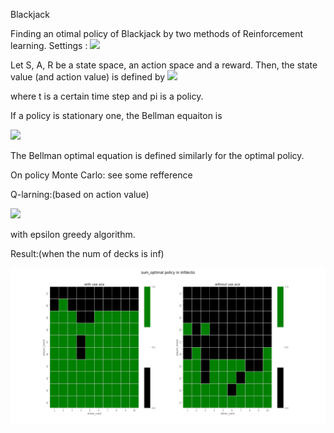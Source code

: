 Blackjack

Finding an otimal policy of Blackjack by two methods of Reinforcement learning.
Settings :
<img src="https://latex.codecogs.com/gif.latex?Reward&space;=&space;\begin{cases}&space;1.5&space;&&space;\text{&space;if&space;blackjack}\\&space;1.0&&space;\text{&space;if&space;wins}&space;\\&space;-1.0&space;&&space;\text{&space;if&space;loses&space;}&space;\end{cases}"/>

Let S, A, R be a state space, an action space and a reward. Then, the state value (and action value) is defined by
<img src="https://latex.codecogs.com/gif.latex?Reward&space;=&space;\begin{cases}&space;1.5&space;&&space;\text{&space;if&space;blackjack}\\&space;1.0&&space;\text{&space;if&space;wins}&space;\\&space;-1.0&space;&&space;\text{&space;if&space;loses&space;}&space;\end{cases}"/>

where t is a certain time step and pi is a policy.

If a policy is stationary one, the Bellman equaiton is

<img src="https://latex.codecogs.com/gif.latex?v_{\pi}(s)&space;=&space;E_\pi[R_{t&plus;1}&space;&plus;&space;\gamma&space;v_{\pi}(S_{t&plus;1})|S_t=s]"/>

The Bellman optimal equation is defined similarly for the optimal policy.

On policy Monte Carlo: see some refference


Q-larning:(based on action value)

<img src="https://latex.codecogs.com/gif.latex?q_t(S_{t-1},&space;A_{t-1})=q_{t-1}(S_{t-1},&space;A_{t-1})&space;&plus;&space;\alpha[R_t&plus;\gamma&space;\sup_{a&space;\in&space;A(S_t)}&space;q_t(S_{t},&space;a)-q_{t-1}(S_{t-1},&space;A_{t-1})]\\"/>

with epsilon greedy algorithm.


Result:(when the num of decks is inf)

![optimal policy](https://github.com/washingtk/kth/blob/pictures/pic/sum_Optimal%20Policy%20in%20infdeck.jpg)

